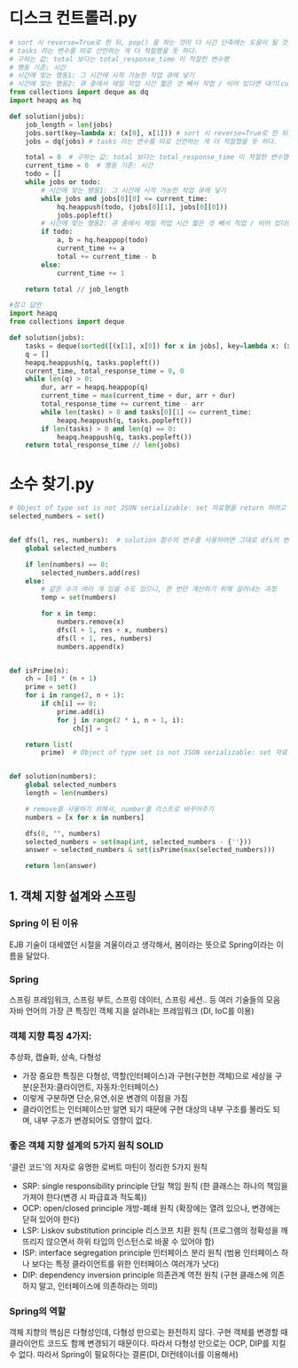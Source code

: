 # 디스크 컨트롤러.py
```python
# sort 시 reverse=True로 한 뒤, pop() 을 하는 것이 더 시간 단축에는 도움이 될 것이라는 의견
# tasks 라는 변수를 따로 선언하는 게 더 적절했을 듯 하다.
# 구하는 값: total 보다는 total_response_time 이 적절한 변수명
# 행동 기준: 시간
# 시간에 맞는 행동1: 그 시간에 시작 가능한 작업 큐에 넣기
# 시간에 맞는 행동2: 큐 중에서 제일 작업 시간 짧은 것 빼서 작업 / 비어 있다면 대기(current_time+=1)
from collections import deque as dq
import heapq as hq

def solution(jobs):
    job_length = len(jobs)
    jobs.sort(key=lambda x: (x[0], x[1])) # sort 시 reverse=True로 한 뒤, pop() 을 하는 것이 더 시간 단축에는 도움이 될 것이라는 의견
    jobs = dq(jobs) # tasks 라는 변수를 따로 선언하는 게 더 적절했을 듯 하다.

    total = 0  # 구하는 값: total 보다는 total_response_time 이 적절한 변수명
    current_time = 0  # 행동 기준: 시간
    todo = []
    while jobs or todo:
        # 시간에 맞는 행동1: 그 시간에 시작 가능한 작업 큐에 넣기
        while jobs and jobs[0][0] <= current_time:
            hq.heappush(todo, (jobs[0][1], jobs[0][0]))
            jobs.popleft()
        # 시간에 맞는 행동2: 큐 중에서 제일 작업 시간 짧은 것 빼서 작업 / 비어 있다면 대기(current_time+=1)
        if todo:
            a, b = hq.heappop(todo)
            current_time += a
            total += current_time - b
        else:
            current_time += 1

    return total // job_length

#참고 답안
import heapq
from collections import deque

def solution(jobs):
    tasks = deque(sorted([(x[1], x[0]) for x in jobs], key=lambda x: (x[1], x[0])))
    q = []
    heapq.heappush(q, tasks.popleft())
    current_time, total_response_time = 0, 0
    while len(q) > 0:
        dur, arr = heapq.heappop(q)
        current_time = max(current_time + dur, arr + dur)
        total_response_time += current_time - arr
        while len(tasks) > 0 and tasks[0][1] <= current_time:
            heapq.heappush(q, tasks.popleft())
        if len(tasks) > 0 and len(q) == 0:
            heapq.heappush(q, tasks.popleft())
    return total_response_time // len(jobs)

```

# 소수 찾기.py
```python
# Object of type set is not JSON serializable: set 자료형을 return 하려고 하니까 오류 발생 // 이유는 검색해도 안 나온다 ㅠㅠ
selected_numbers = set()


def dfs(l, res, numbers):  # solution 함수의 변수를 사용하려면 그대로 dfs의 변수에 넣어주는 수 밖에 없다.. (여기서 numbers 처럼)
    global selected_numbers

    if len(numbers) == 0:
        selected_numbers.add(res)
    else:
        # 같은 수가 여러 개 있을 수도 있으니, 한 번만 계산하기 위해 걸러내는 과정
        temp = set(numbers)

        for x in temp:
            numbers.remove(x)
            dfs(l + 1, res + x, numbers)
            dfs(l + 1, res, numbers)
            numbers.append(x)


def isPrime(n):
    ch = [0] * (n + 1)
    prime = set()
    for i in range(2, n + 1):
        if ch[i] == 0:
            prime.add(i)
            for j in range(2 * i, n + 1, i):
                ch[j] = 1

    return list(
        prime)  # Object of type set is not JSON serializable: set 자료형을 return 하려고 하니까 오류 발생 : 그래서 list로 바꾸어서 반환해주었다.


def solution(numbers):
    global selected_numbers
    length = len(numbers)

    # remove를 사용하기 위해서, number를 리스트로 바꾸어주기
    numbers = [x for x in numbers]

    dfs(0, "", numbers)
    selected_numbers = set(map(int, selected_numbers - {''}))
    answer = selected_numbers & set(isPrime(max(selected_numbers)))

    return len(answer)
```


## 1. 객체 지향 설계와 스프링
### Spring 이 된 이유 
EJB 기술이 대세였던 시절을 겨울이라고 생각해서, 봄이라는 뜻으로 Spring이라는 이름을 달았다.

### Spring
스프링 프레임워크, 스프링 부트, 스프링 데이터, 스프링 세션.. 등 여러 기술들의 모음
자바 언어의 가장 큰 특징인 객체 지을 살려내는 프레임워크 (DI, IoC를 이용)

### 객체 지향 특징 4가지: 
추상화, 캡슐화, 상속, 다형성 
* 가장 중요한 특징은 다형성, 역할(인터페이스)과 구현(구현한 객체)으로 세상을 구분(운전자:클라이언트, 자동차:인터페이스)
* 이렇게 구분하면 단순,유연,쉬운 변경의 이점을 가짐
* 클라이언트는 인터페이스만 알면 되기 때문에 구현 대상의 내부 구조를 몰라도 되며, 내부 구조가 변경되어도 영향이 없다. 

### 좋은 객체 지향 설계의 5가지 원칙 SOLID
'클린 코드'의 저자로 유명한 로버트 마틴이 정리한 5가지 원칙

* SRP: single responsibility principle 단일 책임 원칙 (한 클래스는 하나의 책임을 가져야 한다(변경 시 파급효과 적도록))
* OCP: open/closed principle 개방-폐쇄 원칙 (확장에는 열려 있으나, 변경에는 닫혀 있어야 한다)
* LSP: Liskov substitution principle 리스코프 치환 원칙 (프로그램의 정확성을 깨뜨리지 않으면서 하위 타입의 인스턴스로 바꿀 수 있어야 함)
* ISP: interface segregation principle 인터페이스 분리 원칙 (범용 인터페이스 하나 보다는 특정 클라이언트를 위한 인터페이스 여러개가 낫다)
* DIP: dependency inversion principle 의존관계 역전 원칙 (구현 클래스에 의존하지 말고, 인터페이스에 의존하라는 의미)

### Spring의 역할
객체 지향의 핵심은 다형성인데, 다형성 만으로는 완전하지 않다.
구현 객체를 변경할 때 클라이언트 코드도 함께 변경되기 때문이다.
따라서 다형성 만으로는 OCP, DIP를 지킬 수 없다. 
따라서 Spring이 필요하다는 결론(DI, DI컨테이너를 이용해서)

